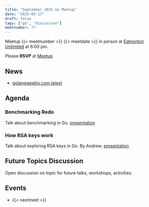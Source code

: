 ```yaml
---
title: "September 2025 Go Meetup"
date: "2025-09-17"
draft: false
tags: ["go", "discussion"]
meetnumber: 77
---
```


Meetup {{< meetnumber >}} {{< meetdate >}} in person at [Edmonton Unlimited](https://edmontonunlimited.com/) at 6:00 pm.

Please **RSVP** at [Meetup](https://www.meetup.com/edmontonunlimited/events/310741568/)

## News

- [golangweekly.com latest](https://golangweekly.com/latest)

## Agenda

### Benchmarking Redo

Talk about benchmarking in Go.
[presentation](https://github.com/edmontongo/presentations/tree/main/2025-08/benchmarking)

### How RSA keys work

Talk about exploring RSA keys in Go. By Andrew.
[presentation](https://github.com/edmontongo/presentations/tree/main/2025-09/rsatalk)

## Future Topics Discussion

Open discussion on topic for future talks, workshops, activities.

## Events

* {{< nextmeet >}}
